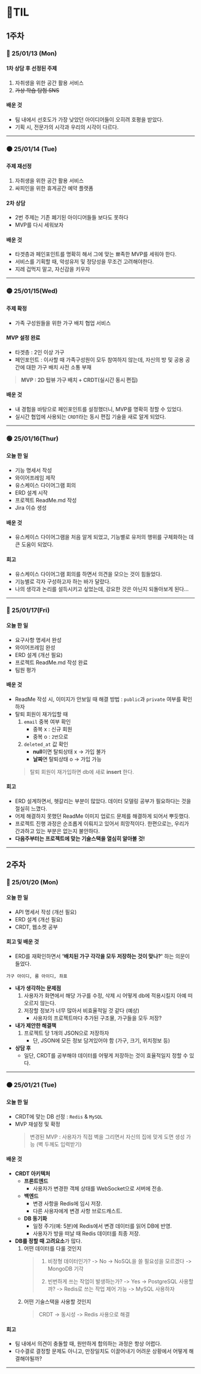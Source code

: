# 📄TIL
## 1주차

### 🔴 25/01/13 (Mon)
#### 1차 상담 후 선정된 주제
1. 자취생을 위한 공간 활용 서비스
2. ~~가상 학습 탐험 SNS~~

#### 배운 것
- 팀 내에서 선호도가 가장 낮았던 아이디어들이 오히려 호평을 받았다.
- 기획 시, 전문가의 시각과 우리의 시각이 다르다.
<hr/>

### 🟠 25/01/14 (Tue)
#### 주제 재선정
1. 자취생을 위한 공간 활용 서비스
2. 싸피인을 위한 휴게공간 예약 플랫폼
#### 2차 상담
- 2번 주제는 기존 폐기된 아이디어들들 보다도 못하다
- MVP를 다시 세워보자
#### 배운 것
- 타겟층과 페인포인트를 명확히 해서 그에 맞는 뾰족한 MVP를 세워야 한다.
- 서비스를 기획할 때, 악성유저 및 정당성을 무조건 고려해야한다.
- 지레 겁먹지 말고, 자신감을 키우자
<hr/>

### 🟡 25/01/15(Wed)
#### 주제 확정
- 가족 구성원들을 위한 가구 배치 협업 서비스
#### MVP 설정 완료
- 타겟층 : 2인 이상 가구
- 페인포인트 : 이사할 때 가족구성원이 모두 참여하지 않는데, 자신의 방 및 공용 공간에 대한 가구 배치 사전 소통 부재
> **MVP : 2D 탑뷰 가구 배치 + CRDT(실시간 동시 편집)**
#### 배운 것
- 내 경험을 바탕으로 페인포인트를 설정했더니, MVP를 명확히 정할 수 있었다.
- 실시간 협업에 사용되는 `CRDT`라는 동시 편집 기술을 새로 알게 되었다.
<hr/>

### 🟢 25/01/16(Thur)
#### 오늘 한 일
- 기능 명세서 작성
- 와이어프레임 제작
- 유스케이스 다이어그램 회의
- ERD 설계 시작
- 프로젝트 ReadMe.md 작성
- Jira 이슈 생성
#### 배운 것
- 유스케이스 다이어그램을 처음 알게 되었고, 기능별로 유저의 행위를 구체화하는 데 큰 도움이 되었다.
#### 회고
- 유스케이스 다이어그램 회의를 하면서 의견을 모으는 것이 힘들었다.
- 기능별로 각자 구성하고자 하는 바가 달랐다.
- 나의 생각과 논리를 설득시키고 싶었는데, 강요한 것은 아닌지 되돌아보게 된다...
<hr/>

### 🔵 25/01/17(Fri) 
#### 오늘 한 일
- 요구사항 명세서 완성
- 와이어프레임 완성
- ERD 설계 (개선 필요)
- 프로젝트 ReadMe.md 작성 완료
- 팀원 평가
#### 배운 것
- ReadMe 작성 시, 이미지가 안보일 때 해결 방법 : `public`과 `private` 여부를 확인하자
- 탈퇴 회원이 재가입할 때
    1. `email` 중복 여부 확인
        - 중복 x : 신규 회원
        - 중복 o : `2번`으로
    2. `deleted_at` 값 확인
        - **null**이면 탈퇴상태 x -> 가입 불가
        - **날짜**면 탈퇴상태 o -> 가입 가능
    > 탈퇴 회원이 재가입하면 db에 새로 **insert** 한다.

#### 회고
- ERD 설계하면서, 헷갈리는 부분이 많았다. 데이터 모델링 공부가 필요하다는 것을 절실히 느꼈다.
- 어제 해결하지 못했던 ReadMe 이미지 업로드 문제를 해결하게 되어서 뿌듯했다.
- 프로젝트 진행 과정은 순조롭게 이뤄지고 있어서 희망적이다. 한편으로는, 우리가 간과하고 있는 부분은 없는지 불안하다.
- **다음주부터는 프로젝트에 맞는 기술스택을 열심히 알아볼 것!**
<hr/>

## 2주차
### 🔴 25/01/20 (Mon)
#### 오늘 한 일
- API 명세서 작성 (개선 필요)
- ERD 설계 (개선 필요)
- CRDT, 웹소켓 공부
#### 회고 및 배운 것
- ERD를 재확인하면서 **'배치된 가구 각각을 모두 저장하는 것이 맞나?'** 하는 의문이 들었다.
```
가구 아이디, 룸 아이디, 좌표
```

- **내가 생각하는 문제점**
    1. 사용자가 화면에서 해당 가구를 수정, 삭제 시 어떻게 db에 적용시킬지 아예 떠오르지 않는다.
    2. 저장할 정보가 너무 많아서 비효율적일 것 같다 (예상)
        - 사용자의 프로젝트마다 추가된 구조물, 가구들을 모두 저장?
- **내가 제안한 해결책**
    1. 프로젝트 당 1개의 JSON으로 저장하자
        - 단, JSON에 모든 정보 담겨있어야 함 (가구, 크기, 위치정보 등)
- **상담 후**
    - 일단, CRDT를 공부해야 데이터를 어떻게 저장하는 것이 효율적일지 정할 수 있다.
<hr/>

### 🟠 25/01/21 (Tue)
#### 오늘 한 일
- CRDT에 맞는 DB 선정 : `Redis` & `MySQL`
- MVP 재설정 및 확정
    >  변경된 MVP : 사용자가 직접 벽을 그리면서 자신의 집에 맞게 도면 생성 가능 (벽 두께도 입력받기)
#### 배운 것
- **CRDT 아키텍처**
    - **프론트엔드**
        - 사용자가 변경한 객체 상태를 WebSocket으로 서버에 전송.
    - **백엔드**
        - 변경 사항을 Redis에 임시 저장.
        - 다른 사용자에게 변경 사항 브로드캐스트.
    - **DB 동기화**
        - 일정 주기(예: 5분)에 Redis에서 변경 데이터를 읽어 DB에 반영.
        - 사용자가 방을 떠날 때 Redis 데이터를 최종 저장.
- **DB를 정할 때 고려요소**가 많다.
    1. 어떤 데이터를 다룰 것인지
        > 1. 비정형 데이터인가? -> No -> NoSQL을 쓸 필요성을 모르겠다 -> MongoDB 기각
        >
        > 2. 빈번하게 쓰는 작업이 발생하는가? -> Yes -> PostgreSQL 사용할까? -> Redis로 쓰는 작업 제어 가능 -> MySQL 사용하자
    2. 어떤 기술스택을 사용할 것인지
        > CRDT -> 동시성 -> Redis 사용으로 해결
#### 회고
- 팀 내에서 의견이 충돌할 때, 원만하게 합의하는 과정은 항상 어렵다.
- 다수결로 결정할 문제도 아니고, 만장일치도 이끌어내기 어려운 상황에서 어떻게 해결해야될까?
<hr/>
